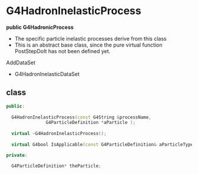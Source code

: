 <!-- G4HadronInelasticProcess.md --- 
;; 
;; Description: 
;; Author: Hongyi Wu(吴鸿毅)
;; Email: wuhongyi@qq.com 
;; Created: 五 8月 10 07:08:42 2018 (+0800)
;; Last-Updated: 六 9月  1 09:05:41 2018 (+0800)
;;           By: Hongyi Wu(吴鸿毅)
;;     Update #: 2
;; URL: http://wuhongyi.cn -->

# G4HadronInelasticProcess

**public G4HadronicProcess**

- The specific particle inelastic processes derive from this class
- This is an abstract base class, since the pure virtual function PostStepDoIt has not been defined yet.


AddDataSet
- G4HadronInelasticDataSet


## class

```cpp
public:
    
  G4HadronInelasticProcess(const G4String &processName,
			   G4ParticleDefinition *aParticle );
    
  virtual ~G4HadronInelasticProcess();
        
  virtual G4bool IsApplicable(const G4ParticleDefinition& aParticleType);

private:

  G4ParticleDefinition* theParticle;
```

<!-- G4HadronInelasticProcess.md ends here -->
